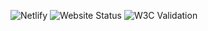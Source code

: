 ![Netlify](https://img.shields.io/netlify/1f16add3-c68e-4d9e-af2c-9302773a99bb)
![Website Status](https://img.shields.io/website?down_color=red&down_message=offline&up_color=blue&up_message=online&url=https%3A%2F%2Fwww.leetdatageek.com)
![W3C Validation](https://img.shields.io/w3c-validation/html?targetUrl=https%3A%2F%2Fwww.leetdatageek.com)